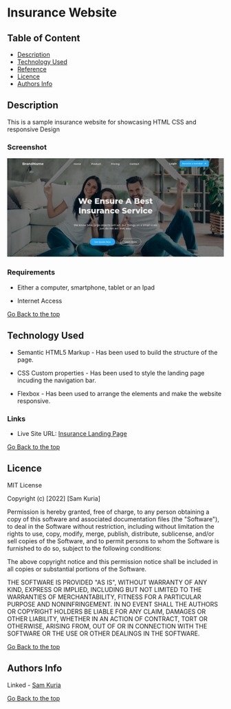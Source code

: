 # Insurance Website

## Table of Content

+ [Description](#description)
+ [Technology Used](#technology-used)
+ [Reference](#reference)
+ [Licence](#licence)
+ [Authors Info](#author-Info)

## Description
This is a sample insurance website for showcasing HTML CSS and responsive Design

### Screenshot

![Website screenshot](./img/BrandNameScreen.png)

### Requirements

* Either a computer, smartphone, tablet or an Ipad

* Internet Access

[Go Back to the top](#portfolio)
## Technology Used
* Semantic HTML5 Markup - Has been used to build the structure of the page.

* CSS Custom properties - Has been used to style the landing page incuding the navigation bar.

* Flexbox - Has been used to arrange the elements and make the website responsive.


### Links

- Live Site URL: [Insurance Landing Page]()


[Go Back to the top](#portfolio)

## Licence

MIT License

Copyright (c) [2022] [Sam Kuria]

Permission is hereby granted, free of charge, to any person obtaining a copy
of this software and associated documentation files (the "Software"), to deal
in the Software without restriction, including without limitation the rights
to use, copy, modify, merge, publish, distribute, sublicense, and/or sell
copies of the Software, and to permit persons to whom the Software is
furnished to do so, subject to the following conditions:

The above copyright notice and this permission notice shall be included in all
copies or substantial portions of the Software.

THE SOFTWARE IS PROVIDED "AS IS", WITHOUT WARRANTY OF ANY KIND, EXPRESS OR
IMPLIED, INCLUDING BUT NOT LIMITED TO THE WARRANTIES OF MERCHANTABILITY,
FITNESS FOR A PARTICULAR PURPOSE AND NONINFRINGEMENT. IN NO EVENT SHALL THE
AUTHORS OR COPYRIGHT HOLDERS BE LIABLE FOR ANY CLAIM, DAMAGES OR OTHER
LIABILITY, WHETHER IN AN ACTION OF CONTRACT, TORT OR OTHERWISE, ARISING FROM,
OUT OF OR IN CONNECTION WITH THE SOFTWARE OR THE USE OR OTHER DEALINGS IN THE
SOFTWARE.

[Go Back to the top](#portfolio)

## Authors Info

Linked - [Sam Kuria](https://www.linkedin.com/in/sam-kuria-0904b01a1)

[Go Back to the top](#portfolio)
